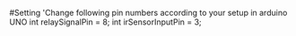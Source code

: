 #Setting
'Change following pin numbers according to your setup in arduino UNO
int relaySignalPin = 8;
int irSensorInputPin = 3;